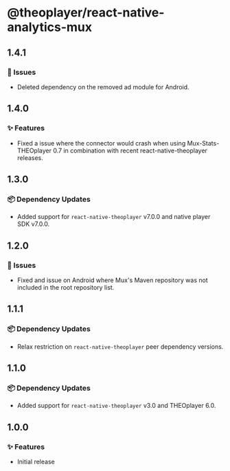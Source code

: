 # @theoplayer/react-native-analytics-mux

## 1.4.1

### 🐛 Issues

- Deleted dependency on the removed ad module for Android.

## 1.4.0

### ✨ Features

- Fixed a issue where the connector would crash when using Mux-Stats-THEOplayer 0.7 in combination with recent react-native-theoplayer releases.

## 1.3.0

### 📦 Dependency Updates

- Added support for `react-native-theoplayer` v7.0.0 and native player SDK v7.0.0.

## 1.2.0

### 🐛 Issues

- Fixed and issue on Android where Mux's Maven repository was not included in the root repository list.

## 1.1.1

### 📦 Dependency Updates

- Relax restriction on `react-native-theoplayer` peer dependency versions.

## 1.1.0

### 📦 Dependency Updates

- Added support for `react-native-theoplayer` v3.0 and THEOplayer 6.0.

## 1.0.0

### ✨ Features

- Initial release
